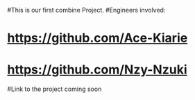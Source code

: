 #This is our first combine Project.
#Engineers involved: 
# https://github.com/Ace-Kiarie

# https://github.com/Nzy-Nzuki

#Link to the project coming soon